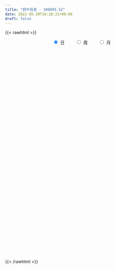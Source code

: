 ```yaml
---
title: "铜牛信息 - 300895.SZ"
date: 2022-05-20T16:28:21+08:00
draft: false
---
```

{{< rawhtml >}}
    <div style="text-align: center">
        <label style="padding: 1rem;"><input style="margin-right: .5rem" type="radio" name="period" value="D" checked onclick="period_change(this)">日</label>
        <label style="padding: 1rem;"><input style="margin-right: .5rem" type="radio" name="period" value="W" onclick="period_change(this)">周</label>
        <label style="padding: 1rem;"><input style="margin-right: .5rem" type="radio" name="period" value="M" onclick="period_change(this)">月</label>
    </div>
    <div id="chart" style="height: 700px;"></div> 
    <script type="text/javascript">
        const D_v = [7435.21,10765.72,8272.75,6580.51,19446.66,18558.42,12142.17,7915.33,6344.13,14986.3,9794.8,19912.82,18034.7,11338.7,12273.46,14743.27,33189.06,19272.54,15410.4,15360.95,15403.52,12080.15,40502.11,55677.16,34846.8,41450.81,30941.26,22626.37,16371.98,44326.08,26546.56,26980.31,24964.58,12824.19,24461.26,17875.96,26645.46,13887.2,8731.88,9738.92,10508.63,37956.43,40518.13,49444.41,29346.05,81351.67,51689.89,34004.06,30515.71,25587.95,23689.98,25676.26,42113.22,23192.12,31611.37,29664.3,15328.48,18860.69,28666.53,49323.98,37133.25,25472.89,19238.34,35126.43,27636.98,27065.39,40110.15,21703.86,17197.24,23282.3,17657.8,23531.8,13077.23,17566.88,15479.6,15884.59,18443.38,71767.13,67538.41,192798.74,169516.26,150428.41,140083.33,109130.42,84535.07,95641.81,55504.61,51277.64,50487.9,112586.1,63807.03,66296.16,53480.14,41454.91,49340.59,46929.54,68108.75,37771.98,42726.55,33697.33,46287.14,44948.55,25510.36,24856.84,29363.23,135675.17,89952.67,93816.32,72913.94,48921.32,43557.59,31858.71,69112.91,78886.27,68609.65,80241.0,56894.31,64386.52,42665.54,46071.85,89181.1,104624.55,71006.73,58093.08,54731.25,51970.26,42994.45,53282.95,94156.67,116211.63,67180.55,57706.73,51283.26,37735.87,35424.32,69427.75,41103.35,85117.04,93964.19,124478.46,68397.42,70254.01,36510.11,39155.57,33784.25,30713.31,28716.99,33085.82,54763.71,84583.51,76939.19,45331.0,23983.08,64318.2,63997.13,41472.57,31400.1,35968.39,29689.39,26252.27,28071.72,39895.19,53130.8,43452.69,47689.43,33383.69,34231.06,19001.98,25885.88,29367.5,60790.12,81863.77,97495.44,66567.15,113441.14,117173.98,106090.79,79437.42,87357.29,61443.78,64055.41,109519.49,108632.61,94785.79,78255.13,53626.15,48745.56,80823.71,77246.12,148466.68,184511.91,136259.13,112570.62,136311.62,89647.89,79928.5,90563.69,68071.21,63073.77,66084.45,43617.71,63556.28,65967.72,56427.35,42678.91,44839.07,38410.34,47523.02,52977.51,39295.39,34542.99,73554.65,47206.9,38081.54,24325.87,20365.24,27632.89,28146.94,28072.44,26173.4,20403.4,37042.36,27493.81,32884.65,19645.57,19975.47,18781.88,25292.81,21879.78,19104.71,26826.59,26747.71,22645.5,30287.69,25721.25,24481.81,23436.17,23357.18,22030.66,51523.53,34729.56,26997.98,39437.04,25426.64,17922.78,17856.2,24118.35,83757.49,63434.7,36202.59]
const D_histogram = [0.0,0.0467209117,0.0309783449,0.0278043118,0.1058800682,0.1817013966,0.1625229308,0.1210730996,0.0850788752,0.1301209589,0.1441889021,0.183438292,0.1740028354,0.1506858515,0.1457123086,0.151526516,0.1870646621,0.1464082579,0.0617066975,0.0641025987,0.0365784853,0.0069768154,0.0995005782,0.2360515702,0.2329575792,0.2676888505,0.2681761083,0.1795545644,0.1222807594,0.1677890512,0.1511448572,0.1522322598,0.0523486005,-0.0265711079,-0.0434809908,-0.0977581436,-0.2981090664,-0.4677912859,-0.5266031335,-0.5384437493,-0.5228248399,-0.3396504677,-0.2013207857,-0.008546777,0.0793541477,0.3194575259,0.3321280597,0.2257157842,0.2009764295,0.0859535009,0.0376008653,0.0105105438,0.0632372097,0.0316190802,-0.0168177862,-0.2787117169,-0.3881689993,-0.3756758207,-0.2023058113,-0.0184151773,0.1203520434,0.170319408,0.1616211791,0.2374936621,0.269957336,0.201420339,0.180563675,0.071573065,-0.0398827854,-0.1699245588,-0.1965594798,-0.2854484246,-0.3672033804,-0.2996035459,-0.2637817746,-0.2746815677,-0.3577022802,0.0227617384,0.7566955393,1.4862692652,2.2314658161,2.429848214,1.9881245481,1.5173692065,1.1153689483,0.5726924163,0.1374640725,-0.2525881128,-0.4714101397,-0.4523002912,-0.6107766776,-0.8906444735,-1.0052587855,-1.1822181777,-1.201212015,-1.165964034,-1.3690482227,-1.4224830943,-1.5094563195,-1.419912637,-1.1694970284,-1.0086775048,-0.8820667446,-0.7279172737,-0.5584615352,-0.1438771285,0.0864082912,0.3414340088,0.4025373477,0.3724348331,0.2361176478,0.1617267148,0.2337038368,0.3382326112,0.4154321776,0.4960356085,0.4662029101,0.3178745162,0.2733577741,0.2732825855,0.3425632349,0.493021861,0.5213388879,0.4972306834,0.3950833208,0.3218670978,0.2386182126,0.0533456785,0.0747316496,0.2039340992,0.2154247337,0.2267091951,0.1499641421,0.0600157971,0.002108229,0.0458097308,0.0244435403,0.0629140756,0.1820395698,0.0629842953,-0.0952377583,-0.3805401978,-0.5120525741,-0.5186894984,-0.5597604099,-0.536660279,-0.4573723557,-0.3612972117,-0.1880755047,0.0248482676,0.0261617217,-0.0867794309,-0.1311977137,-0.0011280024,0.0974744109,0.0490709282,-0.0303352033,-0.0132605423,-0.0705955421,-0.0782287895,-0.0924220932,-0.0095786957,0.0908356952,0.0946840611,-0.0421829083,-0.1795663313,-0.3485910982,-0.4007958284,-0.4137822914,-0.4714012457,-0.2752932437,-0.1346616584,0.1377172104,0.2336586358,0.3781000993,0.5387632304,0.5633738108,0.5684200183,0.2858658033,0.1218364088,0.1393344566,0.3325550276,0.4527204777,0.5255088701,0.4748822591,0.3440058563,0.1931578493,0.0972480877,-0.0608914314,0.0873506268,0.5894115245,0.7246197013,0.7149642745,0.4187438781,0.2631706808,0.1650174097,0.1254920303,-0.0088794757,-0.0692755075,-0.3192974319,-0.5371309091,-0.6098267819,-0.6240048815,-0.651670186,-0.6899588732,-0.8640671196,-1.0209487494,-0.9701345483,-0.8674508056,-0.7682090031,-0.654792582,-0.4022895852,-0.2740406536,-0.264231728,-0.2551803528,-0.2043770178,-0.2668097187,-0.2687003068,-0.2319327414,-0.2712511682,-0.250918479,-0.3928027162,-0.4780567872,-0.6262802119,-0.6382099687,-0.6889924822,-0.6450228995,-0.5520720086,-0.407784226,-0.2730535705,-0.1647934825,-0.1805324705,-0.2223391888,-0.4054216499,-0.5382579823,-0.4903736787,-0.4786666752,-0.349396941,-0.1977318929,0.0204588466,0.1807936757,0.322213701,0.4078925405,0.4857597972,0.5229093514,0.5358658177,0.5821739338,0.7266802106,0.8207572445,0.820902493]
const D_fast = [0.0,0.0584011396,0.0504031591,0.0541802038,0.1587259773,0.2799726548,0.3014249218,0.2902433654,0.2755188598,0.3530911833,0.403206352,0.4883153149,0.5223805671,0.5367350461,0.5681895803,0.6118854168,0.6941897283,0.6901353886,0.6208605027,0.6392820535,0.6209025614,0.5930450954,0.7104440027,0.9060078873,0.9611532911,1.062806775,1.1303380599,1.086605157,1.0599015419,1.1473570965,1.1684991168,1.2076445844,1.1208480751,1.0352855898,1.0075054593,0.9287887705,0.6539105811,0.3672805401,0.1768179092,0.0303663561,-0.0847209446,0.0135408107,0.1015402964,0.2921776108,0.3999170724,0.7198848321,0.8155873808,0.7656040513,0.791108804,0.6975742507,0.6586218314,0.6341591458,0.7026951142,0.6789817547,0.6263404417,0.2947685818,0.0882690495,0.006843273,0.1296368296,0.3089236693,0.4777789008,0.5703261175,0.6020331833,0.7372790818,0.8372320897,0.8190501775,0.8433344322,0.7522370885,0.6308105418,0.4582876286,0.3825128377,0.2222617868,0.0487059858,0.0414049339,0.0112812615,-0.0682889235,-0.2407352061,0.1454192472,1.0685269329,2.1696679751,3.47273098,4.2785754313,4.3338829026,4.2424698626,4.1193118414,3.7198084135,3.3189460878,2.8657468743,2.5290723125,2.4351070881,2.1239365324,1.6214076181,1.2554786097,0.7829646732,0.463667832,0.2074248045,-0.3379214399,-0.746977085,-1.21131439,-1.4767488668,-1.5187075153,-1.6100573679,-1.7039632939,-1.7317931414,-1.7019527866,-1.3233376621,-1.0714501696,-0.7310659498,-0.569328274,-0.5063220804,-0.5836098537,-0.6175691079,-0.4871660267,-0.2980790995,-0.1170214888,0.0875908443,0.1743088734,0.1054491085,0.12927181,0.1975172677,0.3524387258,0.6261528172,0.7848045661,0.8850040325,0.8816275,0.8888780516,0.8652837195,0.693347605,0.7334164885,0.9136024629,0.9789492808,1.0469110409,1.0076570235,0.9327126278,0.8753321169,0.9304860514,0.915230746,0.9694298002,1.1340651868,1.0307559862,0.848724493,0.4682870041,0.2087614842,0.0724521854,-0.1085588287,-0.2196237675,-0.2546789331,-0.2489280921,-0.1227252612,0.096410578,0.1042644625,-0.0303715478,-0.1075892591,0.0221984516,0.1451694677,0.1090337171,0.0220437846,0.0358033101,-0.0391805752,-0.06637102,-0.103669847,-0.0232211234,0.0999021913,0.1274215725,-0.019991124,-0.2022661298,-0.4584386713,-0.6108423586,-0.7272743944,-0.9027436601,-0.7754589691,-0.6684927984,-0.361684627,-0.2073285426,0.0316379457,0.3269918844,0.4924459175,0.6395971295,0.4285093654,0.2949390731,0.347270735,0.6236300629,0.8569756324,1.0611412424,1.1292351961,1.0843602574,0.9818017127,0.910203973,0.736841596,0.906921311,1.5563350898,1.8726981919,2.0417838338,1.8502494069,1.7604688798,1.7035699611,1.6954175893,1.5588262144,1.4811113057,1.1512650233,0.7991488189,0.5739962506,0.4038169306,0.2132340796,0.0024556741,-0.3876693522,-0.7997881694,-0.9915076054,-1.105686564,-1.1984970123,-1.2487787367,-1.0968481362,-1.037109368,-1.0933583744,-1.1481020874,-1.1483930068,-1.2775281374,-1.3465938022,-1.3678094222,-1.474940641,-1.5173375715,-1.7574224878,-1.9621907557,-2.2669842333,-2.4384664823,-2.6614971164,-2.7787832585,-2.8238503698,-2.7815086437,-2.7150413808,-2.6479796634,-2.708851769,-2.8062432845,-3.0906811582,-3.3580819861,-3.4327911022,-3.5407507675,-3.4988302686,-3.3965981937,-3.1732927425,-2.9677594945,-2.7457860439,-2.5581340693,-2.3588268633,-2.1909499712,-2.0440270505,-1.852175451,-1.5259991215,-1.2267327764,-1.0213619047]
const D_slow = [0.0,0.0116802279,0.0194248141,0.0263758921,0.0528459091,0.0982712583,0.138901991,0.1691702659,0.1904399847,0.2229702244,0.2590174499,0.3048770229,0.3483777317,0.3860491946,0.4224772717,0.4603589007,0.5071250663,0.5437271307,0.5591538051,0.5751794548,0.5843240761,0.58606828,0.6109434245,0.6699563171,0.7281957119,0.7951179245,0.8621619516,0.9070505927,0.9376207825,0.9795680453,1.0173542596,1.0554123246,1.0684994747,1.0618566977,1.05098645,1.0265469141,0.9520196475,0.835071826,0.7034210427,0.5688101054,0.4381038954,0.3531912784,0.302861082,0.3007243878,0.3205629247,0.4004273062,0.4834593211,0.5398882671,0.5901323745,0.6116207497,0.6210209661,0.623648602,0.6394579044,0.6473626745,0.6431582279,0.5734802987,0.4764380489,0.3825190937,0.3319426409,0.3273388466,0.3574268574,0.4000067094,0.4404120042,0.4997854197,0.5672747537,0.6176298385,0.6627707572,0.6806640235,0.6706933271,0.6282121874,0.5790723175,0.5077102113,0.4159093662,0.3410084798,0.2750630361,0.2063926442,0.1169670741,0.1226575087,0.3118313936,0.6833987099,1.2412651639,1.8487272174,2.3457583544,2.7251006561,3.0039428931,3.1471159972,3.1814820153,3.1183349871,3.0004824522,2.8874073794,2.73471321,2.5120520916,2.2607373952,1.9651828508,1.6648798471,1.3733888385,1.0311267829,0.6755060093,0.2981419294,-0.0568362298,-0.3492104869,-0.6013798631,-0.8218965493,-1.0038758677,-1.1434912515,-1.1794605336,-1.1578584608,-1.0724999586,-0.9718656217,-0.8787569134,-0.8197275015,-0.7792958228,-0.7208698636,-0.6363117108,-0.5324536664,-0.4084447642,-0.2918940367,-0.2124254077,-0.1440859641,-0.0757653178,0.009875491,0.1331309562,0.2634656782,0.3877733491,0.4865441793,0.5670109537,0.6266655069,0.6400019265,0.6586848389,0.7096683637,0.7635245471,0.8202018459,0.8576928814,0.8726968307,0.8732238879,0.8846763206,0.8907872057,0.9065157246,0.952025617,0.9677716909,0.9439622513,0.8488272019,0.7208140583,0.5911416837,0.4512015813,0.3170365115,0.2026934226,0.1123691196,0.0653502435,0.0715623104,0.0781027408,0.0564078831,0.0236084546,0.023326454,0.0476950568,0.0599627888,0.052378988,0.0490638524,0.0314149669,0.0118577695,-0.0112477538,-0.0136424277,0.0090664961,0.0327375114,0.0221917843,-0.0226997985,-0.1098475731,-0.2100465302,-0.313492103,-0.4313424145,-0.5001657254,-0.53383114,-0.4994018374,-0.4409871784,-0.3464621536,-0.211771346,-0.0709278933,0.0711771112,0.1426435621,0.1731026643,0.2079362784,0.2910750353,0.4042551547,0.5356323723,0.654352937,0.7403544011,0.7886438634,0.8129558853,0.7977330275,0.8195706842,0.9669235653,1.1480784906,1.3268195593,1.4315055288,1.497298199,1.5385525514,1.569925559,1.5677056901,1.5503868132,1.4705624552,1.336279728,1.1838230325,1.0278218121,0.8649042656,0.6924145473,0.4763977674,0.22116058,-0.021373057,-0.2382357584,-0.4302880092,-0.5939861547,-0.694558551,-0.7630687144,-0.8291266464,-0.8929217346,-0.944015989,-1.0107184187,-1.0778934954,-1.1358766808,-1.2036894728,-1.2664190926,-1.3646197716,-1.4841339684,-1.6407040214,-1.8002565136,-1.9725046341,-2.133760359,-2.2717783612,-2.3737244177,-2.4419878103,-2.4831861809,-2.5283192985,-2.5839040957,-2.6852595082,-2.8198240038,-2.9424174235,-3.0620840923,-3.1494333275,-3.1988663008,-3.1937515891,-3.1485531702,-3.0679997449,-2.9660266098,-2.8445866605,-2.7138593226,-2.5798928682,-2.4343493848,-2.2526793321,-2.047490021,-1.8422643977]
const D_data = [['2021-05-11', 28.2862, 29.0599, 27.8702, 29.1681],['2021-05-12', 29.0349, 29.792, 28.7937, 29.9085],['2021-05-13', 29.584, 29.1265, 29.1181, 30.0],['2021-05-14', 29.1098, 29.2596, 28.9601, 29.5258],['2021-05-17', 29.2512, 30.5408, 28.4859, 32.2296],['2021-05-18', 29.9418, 31.0566, 29.8669, 31.7388],['2021-05-19', 30.7987, 30.1747, 30.1747, 31.1481],['2021-05-20', 30.1913, 29.8669, 29.792, 30.5824],['2021-05-21', 30.3661, 29.8336, 29.7837, 30.3661],['2021-05-24', 29.8669, 30.99, 29.5341, 31.3894],['2021-05-25', 30.6156, 30.9068, 30.5324, 31.015],['2021-05-26', 31.0316, 31.5391, 30.8985, 32.9451],['2021-05-27', 31.01, 31.2, 31.0, 31.98],['2021-05-28', 31.25, 31.12, 30.78, 31.36],['2021-05-31', 31.0, 31.45, 30.85, 31.62],['2021-06-01', 31.45, 31.77, 31.23, 31.98],['2021-06-02', 32.0, 32.46, 32.0, 33.79],['2021-06-03', 31.83, 31.7, 31.51, 32.86],['2021-06-04', 31.7, 30.97, 30.77, 31.86],['2021-06-07', 31.0, 31.97, 31.0, 31.97],['2021-06-08', 31.8, 31.65, 31.4, 32.48],['2021-06-09', 31.72, 31.57, 31.13, 32.15],['2021-06-10', 31.3, 33.4, 31.3, 33.6],['2021-06-11', 33.36, 34.8, 32.52, 35.38],['2021-06-15', 33.88, 33.7, 33.51, 34.87],['2021-06-16', 33.42, 34.57, 33.01, 35.5],['2021-06-17', 33.9, 34.57, 33.51, 35.19],['2021-06-18', 34.11, 33.52, 33.38, 34.56],['2021-06-21', 33.49, 33.77, 33.49, 34.43],['2021-06-22', 33.8, 35.28, 32.7, 35.9],['2021-06-23', 35.28, 34.85, 34.5, 35.4],['2021-06-24', 34.59, 35.3, 34.16, 35.4],['2021-06-25', 34.95, 34.0, 34.0, 36.0],['2021-06-28', 33.62, 33.94, 33.25, 34.28],['2021-06-29', 33.94, 34.58, 33.54, 35.9],['2021-06-30', 34.59, 34.01, 33.79, 34.8],['2021-07-01', 33.85, 31.47, 31.45, 34.15],['2021-07-02', 31.48, 30.67, 30.64, 31.77],['2021-07-05', 30.67, 31.15, 30.67, 31.27],['2021-07-06', 31.0, 31.21, 30.71, 31.43],['2021-07-07', 30.88, 31.21, 30.7, 31.45],['2021-07-08', 31.22, 33.56, 30.79, 33.95],['2021-07-09', 32.86, 33.7, 32.8, 35.3],['2021-07-12', 34.5, 35.24, 33.88, 35.91],['2021-07-13', 34.88, 34.76, 34.28, 35.59],['2021-07-14', 34.79, 37.77, 34.53, 41.5],['2021-07-15', 36.6, 35.93, 35.61, 37.4],['2021-07-16', 36.31, 34.48, 34.45, 36.31],['2021-07-19', 34.84, 35.4, 34.17, 35.48],['2021-07-20', 34.71, 34.09, 33.7, 34.98],['2021-07-21', 34.5, 34.62, 34.11, 35.4],['2021-07-22', 34.65, 34.79, 33.8, 35.13],['2021-07-23', 34.74, 35.98, 34.24, 36.78],['2021-07-26', 35.2, 35.11, 34.28, 35.41],['2021-07-27', 34.78, 34.78, 34.7, 36.36],['2021-07-28', 34.3, 31.23, 31.18, 34.68],['2021-07-29', 31.7, 31.94, 31.59, 32.28],['2021-07-30', 31.94, 32.96, 31.7, 33.7],['2021-08-02', 32.7, 35.3, 32.51, 35.39],['2021-08-03', 34.92, 36.36, 34.77, 37.9],['2021-08-04', 36.59, 36.76, 36.0, 37.6],['2021-08-05', 36.7, 36.33, 35.89, 37.2],['2021-08-06', 36.93, 35.9, 35.54, 36.93],['2021-08-09', 36.55, 37.37, 35.7, 37.9],['2021-08-10', 37.0, 37.4, 36.71, 37.93],['2021-08-11', 36.91, 36.31, 36.16, 37.49],['2021-08-12', 37.18, 36.91, 36.36, 38.45],['2021-08-13', 36.16, 35.65, 35.41, 36.61],['2021-08-16', 36.47, 35.13, 34.83, 36.47],['2021-08-17', 35.36, 34.25, 34.1, 36.01],['2021-08-18', 33.98, 35.06, 33.7, 35.13],['2021-08-19', 34.7, 33.85, 33.78, 35.85],['2021-08-20', 33.85, 33.28, 32.7, 33.9],['2021-08-23', 33.93, 34.9, 33.63, 34.94],['2021-08-24', 34.6, 34.6, 34.5, 35.44],['2021-08-25', 34.5, 33.9, 33.72, 35.12],['2021-08-26', 34.3, 32.51, 32.36, 34.3],['2021-08-27', 32.17, 39.01, 32.1, 39.01],['2021-08-30', 46.81, 46.81, 46.3, 46.81],['2021-08-31', 50.37, 51.7, 50.11, 55.5],['2021-09-01', 53.08, 57.53, 50.92, 59.98],['2021-09-02', 53.52, 55.33, 50.77, 58.5],['2021-09-03', 56.4, 48.72, 48.61, 57.49],['2021-09-06', 47.97, 47.65, 45.0, 49.55],['2021-09-07', 46.77, 47.61, 46.33, 48.37],['2021-09-08', 47.0, 44.4, 43.67, 47.3],['2021-09-09', 44.24, 43.83, 43.22, 44.93],['2021-09-10', 43.83, 42.56, 42.27, 43.88],['2021-09-13', 42.57, 43.2, 42.17, 43.49],['2021-09-14', 43.28, 45.69, 42.13, 47.05],['2021-09-15', 44.39, 43.06, 42.5, 44.39],['2021-09-16', 42.95, 40.12, 39.96, 43.18],['2021-09-17', 40.0, 40.7, 38.6, 41.17],['2021-09-22', 39.6, 38.55, 38.36, 39.6],['2021-09-23', 39.0, 39.3, 38.68, 40.87],['2021-09-24', 39.0, 39.29, 38.14, 40.2],['2021-09-27', 35.36, 35.0, 34.43, 38.45],['2021-09-28', 35.45, 35.18, 34.55, 36.26],['2021-09-29', 34.73, 33.27, 33.01, 35.18],['2021-09-30', 33.79, 34.33, 33.73, 34.8],['2021-10-08', 35.36, 36.2, 34.72, 36.28],['2021-10-11', 36.7, 35.25, 34.85, 36.77],['2021-10-12', 35.25, 34.74, 34.3, 35.56],['2021-10-13', 35.0, 35.07, 34.41, 35.7],['2021-10-14', 34.87, 35.47, 34.42, 35.51],['2021-10-15', 35.52, 39.68, 35.1, 42.56],['2021-10-18', 37.6, 38.93, 36.82, 39.42],['2021-10-19', 39.03, 40.57, 38.16, 40.57],['2021-10-20', 40.23, 39.15, 39.0, 40.23],['2021-10-21', 38.04, 38.27, 37.68, 38.87],['2021-10-22', 38.3, 36.61, 36.5, 38.58],['2021-10-25', 36.76, 36.86, 35.92, 37.3],['2021-10-26', 37.3, 38.74, 37.02, 39.86],['2021-10-27', 38.0, 39.76, 37.55, 40.74],['2021-10-28', 39.35, 40.13, 37.61, 40.95],['2021-10-29', 39.7, 40.9, 39.04, 41.5],['2021-11-01', 40.97, 39.99, 39.13, 40.97],['2021-11-02', 39.79, 38.3, 38.0, 40.96],['2021-11-03', 38.11, 39.29, 38.07, 39.85],['2021-11-04', 39.15, 39.93, 38.7, 40.12],['2021-11-05', 40.03, 41.23, 39.12, 42.1],['2021-11-08', 40.66, 43.19, 40.2, 43.5],['2021-11-09', 42.91, 42.58, 41.6, 42.97],['2021-11-10', 42.13, 42.39, 41.9, 43.61],['2021-11-11', 42.18, 41.49, 41.1, 42.18],['2021-11-12', 41.17, 41.74, 40.57, 41.95],['2021-11-15', 42.3, 41.5, 41.2, 42.75],['2021-11-16', 41.09, 39.7, 39.69, 42.0],['2021-11-17', 39.32, 41.99, 39.32, 43.55],['2021-11-18', 42.0, 43.96, 40.77, 45.16],['2021-11-19', 43.0, 43.14, 42.57, 43.78],['2021-11-22', 43.12, 43.49, 42.34, 43.87],['2021-11-23', 43.31, 42.48, 42.4, 43.35],['2021-11-24', 42.43, 42.07, 42.0, 43.28],['2021-11-25', 42.09, 42.22, 42.05, 42.98],['2021-11-26', 41.83, 43.6, 41.65, 43.79],['2021-11-29', 42.55, 43.0, 42.17, 43.47],['2021-11-30', 43.3, 43.96, 42.96, 45.68],['2021-12-01', 43.68, 45.63, 43.2, 45.66],['2021-12-02', 45.86, 42.88, 42.68, 49.2],['2021-12-03', 43.18, 41.76, 41.52, 43.55],['2021-12-06', 41.14, 38.9, 38.5, 41.44],['2021-12-07', 39.1, 39.45, 38.5, 39.77],['2021-12-08', 39.38, 40.32, 38.7, 40.95],['2021-12-09', 39.81, 39.4, 39.4, 40.5],['2021-12-10', 39.4, 39.77, 39.1, 40.39],['2021-12-13', 40.0, 40.39, 39.49, 40.53],['2021-12-14', 40.3, 40.77, 40.0, 40.8],['2021-12-15', 40.99, 42.26, 40.62, 42.5],['2021-12-16', 42.62, 43.75, 41.6, 44.2],['2021-12-17', 42.98, 41.71, 41.71, 44.93],['2021-12-20', 40.89, 39.96, 39.71, 41.53],['2021-12-21', 39.95, 40.31, 39.85, 40.48],['2021-12-22', 40.6, 42.68, 40.1, 45.0],['2021-12-23', 42.01, 42.95, 42.01, 44.28],['2021-12-24', 43.19, 41.31, 41.31, 43.5],['2021-12-27', 42.0, 40.59, 40.2, 42.2],['2021-12-28', 40.63, 41.62, 40.63, 42.3],['2021-12-29', 41.01, 40.55, 40.22, 41.2],['2021-12-30', 40.38, 40.94, 40.25, 41.48],['2021-12-31', 41.19, 40.73, 40.5, 41.79],['2022-01-04', 40.7, 42.09, 40.5, 42.49],['2022-01-05', 42.19, 42.84, 41.66, 42.95],['2022-01-06', 42.36, 41.99, 41.9, 43.35],['2022-01-07', 42.1, 39.89, 39.73, 42.98],['2022-01-10', 38.71, 39.05, 37.5, 39.24],['2022-01-11', 38.89, 37.6, 37.25, 39.47],['2022-01-12', 37.79, 38.14, 37.61, 38.2],['2022-01-13', 38.91, 38.09, 38.09, 39.46],['2022-01-14', 37.6, 36.93, 36.88, 38.36],['2022-01-17', 37.49, 40.12, 37.49, 40.68],['2022-01-18', 40.34, 40.1, 39.6, 42.3],['2022-01-19', 39.0, 42.8, 39.0, 44.53],['2022-01-20', 42.93, 41.67, 40.8, 42.93],['2022-01-21', 41.48, 43.12, 41.44, 44.92],['2022-01-24', 42.93, 44.48, 42.41, 47.1],['2022-01-25', 43.63, 43.7, 42.01, 46.74],['2022-01-26', 44.41, 43.99, 41.61, 44.65],['2022-01-27', 44.66, 39.99, 39.06, 44.88],['2022-01-28', 39.99, 40.45, 39.53, 42.5],['2022-02-07', 41.31, 42.46, 40.68, 43.5],['2022-02-08', 42.1, 45.46, 41.19, 46.29],['2022-02-09', 45.38, 45.76, 44.44, 46.48],['2022-02-10', 45.57, 46.15, 44.8, 47.38],['2022-02-11', 45.39, 45.15, 44.02, 46.66],['2022-02-14', 44.31, 44.08, 43.01, 45.2],['2022-02-15', 44.29, 43.39, 42.6, 44.37],['2022-02-16', 45.99, 43.64, 43.56, 46.99],['2022-02-17', 43.29, 42.3, 42.2, 45.2],['2022-02-18', 44.68, 46.24, 44.11, 46.53],['2022-02-21', 50.0, 52.84, 48.8, 54.9],['2022-02-22', 50.68, 50.65, 49.66, 52.0],['2022-02-23', 50.3, 49.93, 48.51, 51.9],['2022-02-24', 49.02, 46.16, 44.14, 51.54],['2022-02-25', 47.0, 47.18, 46.01, 48.24],['2022-02-28', 46.33, 47.6, 44.68, 49.0],['2022-03-01', 46.94, 48.3, 46.56, 49.29],['2022-03-02', 47.0, 46.91, 46.1, 48.17],['2022-03-03', 47.0, 47.5, 46.29, 47.85],['2022-03-04', 46.6, 44.34, 44.29, 47.28],['2022-03-07', 43.55, 43.33, 43.01, 44.21],['2022-03-08', 43.76, 44.08, 43.12, 44.88],['2022-03-09', 43.0, 44.24, 40.47, 44.79],['2022-03-10', 45.58, 43.58, 43.53, 45.69],['2022-03-11', 42.1, 42.84, 41.69, 43.6],['2022-03-14', 42.15, 40.02, 40.0, 42.85],['2022-03-15', 39.25, 38.63, 38.6, 40.9],['2022-03-16', 39.72, 40.16, 38.8, 40.66],['2022-03-17', 40.88, 40.47, 39.88, 41.85],['2022-03-18', 40.2, 40.27, 39.89, 41.48],['2022-03-21', 39.8, 40.38, 39.52, 40.82],['2022-03-22', 40.37, 42.6, 39.73, 42.93],['2022-03-23', 42.0, 41.7, 41.3, 42.47],['2022-03-24', 41.28, 40.26, 39.95, 41.45],['2022-03-25', 40.34, 39.97, 39.97, 40.91],['2022-03-28', 39.39, 40.34, 39.05, 40.64],['2022-03-29', 40.11, 38.56, 38.5, 40.59],['2022-03-30', 38.84, 38.78, 37.6, 39.26],['2022-03-31', 38.43, 39.0, 38.0, 39.24],['2022-04-01', 39.3, 37.67, 37.67, 39.3],['2022-04-06', 37.49, 37.98, 37.21, 38.86],['2022-04-07', 37.7, 35.17, 35.15, 37.88],['2022-04-08', 35.2, 34.71, 34.18, 35.5],['2022-04-11', 34.19, 32.62, 32.23, 34.33],['2022-04-12', 32.9, 33.14, 32.31, 33.19],['2022-04-13', 33.01, 31.68, 31.6, 33.01],['2022-04-14', 32.19, 32.02, 31.96, 32.89],['2022-04-15', 31.8, 32.21, 31.15, 32.64],['2022-04-18', 31.74, 32.78, 31.15, 32.9],['2022-04-19', 33.0, 32.8, 32.5, 33.31],['2022-04-20', 33.99, 32.6, 32.35, 34.15],['2022-04-21', 32.28, 30.8, 30.7, 32.6],['2022-04-22', 30.4, 29.79, 29.6, 31.41],['2022-04-25', 28.68, 26.78, 26.68, 29.4],['2022-04-26', 27.03, 25.78, 25.53, 27.49],['2022-04-27', 25.77, 26.99, 25.37, 26.99],['2022-04-28', 26.88, 25.88, 25.5, 26.88],['2022-04-29', 26.31, 26.96, 26.11, 27.27],['2022-05-05', 26.92, 27.33, 26.38, 27.7],['2022-05-06', 26.68, 28.64, 26.28, 29.59],['2022-05-09', 28.61, 28.57, 28.11, 29.4],['2022-05-10', 27.9, 28.91, 27.7, 29.12],['2022-05-11', 28.68, 28.69, 28.51, 29.75],['2022-05-12', 28.57, 28.98, 28.26, 29.25],['2022-05-13', 29.0, 28.79, 28.42, 29.17],['2022-05-16', 28.95, 28.67, 28.37, 29.14],['2022-05-17', 28.99, 29.34, 28.16, 29.35],['2022-05-18', 30.91, 31.28, 30.91, 33.99],['2022-05-19', 30.49, 31.61, 29.87, 32.28],['2022-05-20', 31.28, 31.07, 30.69, 31.71]]
const W_v = [302930.0,239141.82,71281.73,403018.46,589586.36,435144.63,297411.55,196243.02,162326.18,157659.13,175385.82,157023.63,107105.96,116110.3,84904.1,110141.6,132184.99,122181.78,105098.72,112246.19,64180.12,54074.41,163139.94,119997.08,82568.55,63843.65,131149.82,72441.35,64245.23,77242.33,66555.64,52154.73,12757.25,40662.35,64406.71,74067.32,94888.73,139023.89,129865.24,139189.51,95694.07,107453.99,245836.08,147583.12,118656.96,159834.99,151642.81,94746.37,139141.58,720365.15,396089.55,346657.33,137725.04,182304.61,46287.14,260354.15,349161.84,328708.54,299199.32,340425.87,373826.25,251577.93,413060.46,210417.25,278089.22,239101.98,151381.87,184168.11,141870.11,420157.62,451503.26,455248.43,408908.22,659301.17,367721.6200000001,272247.97,223045.33,217711.95,130390.91,84939.57,116580.38,117204.29,127284.1,73554.19,144514.0,225369.33]
const W_histogram = [0.0,-0.3769581766,-0.4784576691,-0.2713502462,0.924371151,0.8814675447,0.787707276,0.4883903048,0.2282551156,-0.0488969528,0.057008649,-0.2249156711,-0.6215541872,-0.9951384897,-1.2007586073,-1.4718151416,-1.5836823862,-1.575143742,-1.5416269228,-1.519894176,-1.3848280478,-1.0339875903,-0.6096004716,-0.4376504387,-0.525381315,-0.4239189345,-0.2151188222,-0.1724949094,-0.0564130136,-0.1019924859,-0.1698291796,-0.3830558738,-0.4385703864,-0.3918475107,-0.2714578472,-0.0651238822,0.0927426766,0.465738101,0.6268493207,0.7576002814,0.617595815,0.7196990739,0.8229682597,0.9656276913,0.8348410215,0.9179701909,0.9251493084,0.7469460139,0.977110962,1.7029348547,1.6847116257,1.4716655231,1.1730401717,0.6072035371,0.3380368424,0.3709032661,0.1725042231,0.3088577053,0.3944578123,0.4543475183,0.5507450966,0.6037279181,0.4785651193,0.2376419414,0.1870537764,0.1086561585,0.0052030181,-0.1251357051,-0.4005014572,-0.1674877659,-0.1930894141,0.091332206,0.3245706223,0.5031892431,0.3958321118,0.1994722455,-0.1111188399,-0.3319067834,-0.6117126335,-0.9545673202,-1.2874350097,-1.5885538307,-1.8765325363,-1.8490842916,-1.7187980162,-1.3910355648]
const W_fast = [0.0,-0.4711977208,-0.6923116306,-0.5530417692,0.8737724158,1.0512356956,1.154402246,0.977182851,0.7741114406,0.4847351341,0.6048928981,0.2667396602,-0.2852874026,-0.9076563276,-1.413466097,-2.0524764167,-2.5602642578,-2.9455115492,-3.2974014607,-3.6556422579,-3.8667831417,-3.7744395818,-3.5024525809,-3.4399151577,-3.6589913627,-3.6635087158,-3.5084883091,-3.5089881237,-3.4070094812,-3.478087075,-3.5883810636,-3.8973717262,-4.0625288355,-4.1137678374,-4.0612426357,-3.8711896413,-3.6901374134,-3.2007074637,-2.8828839138,-2.5627328828,-2.5483383954,-2.2663103681,-1.9572991174,-1.5732327629,-1.4953091774,-1.1826874602,-0.9442210156,-0.9356878066,-0.4612451181,0.6903124883,1.0932671658,1.2481374439,1.2427721354,0.8287363851,0.6440789011,0.7696711412,0.614398154,0.8279660625,1.0121806226,1.1856572082,1.4197410606,1.6236558617,1.6181343427,1.4366216502,1.4327969292,1.3815633509,1.2794109651,1.1177883156,0.7422971992,0.933438949,0.8595649473,1.1668196189,1.4812006908,1.7856166224,1.777217519,1.6307257141,1.2923549187,0.9885902793,0.5558562709,-0.0256402459,-0.6803666878,-1.3786239664,-2.1357358062,-2.5705586344,-2.869971863,-2.8899683028]
const W_slow = [0.0,-0.0942395442,-0.2138539614,-0.281691523,-0.0505987352,0.1697681509,0.3666949699,0.4887925461,0.545856325,0.5336320868,0.5478842491,0.4916553313,0.3362667845,0.0874821621,-0.2127074897,-0.5806612751,-0.9765818717,-1.3703678072,-1.7557745379,-2.1357480819,-2.4819550939,-2.7404519914,-2.8928521093,-3.002264719,-3.1336100477,-3.2395897814,-3.2933694869,-3.3364932143,-3.3505964677,-3.3760945891,-3.418551884,-3.5143158525,-3.6239584491,-3.7219203267,-3.7897847885,-3.8060657591,-3.7828800899,-3.6664455647,-3.5097332345,-3.3203331642,-3.1659342104,-2.9860094419,-2.780267377,-2.5388604542,-2.3301501988,-2.1006576511,-1.869370324,-1.6826338205,-1.43835608,-1.0126223664,-0.5914444599,-0.2235280792,0.0697319638,0.221532848,0.3060420586,0.3987678752,0.4418939309,0.5191083572,0.6177228103,0.7313096899,0.868995964,1.0199279436,1.1395692234,1.1989797087,1.2457431528,1.2729071925,1.274207947,1.2429240207,1.1427986564,1.1009267149,1.0526543614,1.0754874129,1.1566300685,1.2824273793,1.3813854072,1.4312534686,1.4034737586,1.3204970627,1.1675689044,0.9289270743,0.6070683219,0.2099298642,-0.2592032699,-0.7214743428,-1.1511738468,-1.498932738]
const W_data = [['2020-09-25', 59.0682, 49.5008, 49.5008, 63.228],['2020-09-30', 48.2446, 43.594, 43.5275, 52.1631],['2020-10-09', 44.5923, 45.3827, 44.0017, 46.3561],['2020-10-16', 45.0749, 49.2013, 44.9251, 53.619],['2020-10-23', 51.9135, 65.6406, 49.2346, 65.6406],['2020-10-30', 66.5391, 53.9767, 53.9767, 66.5391],['2020-11-06', 54.0765, 53.6772, 53.2446, 58.4859],['2020-11-13', 53.8353, 50.6073, 49.8253, 55.7404],['2020-11-20', 50.4992, 49.9418, 49.426, 53.0782],['2020-11-27', 49.4842, 48.4193, 48.1697, 52.1464],['2020-12-04', 48.3028, 52.8369, 47.421, 54.4925],['2020-12-11', 52.005, 47.5042, 46.589, 53.4942],['2020-12-18', 47.2379, 43.9434, 43.7022, 49.1597],['2020-12-25', 43.6606, 41.5225, 39.8419, 44.4925],['2020-12-31', 41.1814, 41.1647, 38.4359, 41.8719],['2021-01-08', 41.5058, 37.9201, 37.03, 42.7621],['2021-01-15', 37.4875, 37.5374, 33.228, 38.985],['2021-01-22', 37.1048, 37.3295, 36.6556, 41.1814],['2021-01-29', 37.0466, 36.2812, 35.1997, 39.7255],['2021-02-05', 36.2812, 34.7754, 34.193, 39.5341],['2021-02-10', 34.1098, 35.1248, 32.6206, 36.9052],['2021-02-19', 36.1564, 37.8037, 35.8569, 38.2779],['2021-02-26', 38.1697, 39.7671, 36.1897, 41.3145],['2021-03-05', 40.7321, 37.3794, 36.9384, 40.7571],['2021-03-12', 37.4459, 33.5275, 33.2945, 38.4859],['2021-03-19', 33.2862, 35.0998, 32.9368, 35.4077],['2021-03-26', 35.2662, 36.5641, 33.777, 37.2546],['2021-04-02', 36.6057, 34.5341, 33.6106, 37.0383],['2021-04-09', 34.5424, 35.3161, 34.3012, 36.1897],['2021-04-16', 35.1165, 32.9368, 32.03, 35.599],['2021-04-23', 32.7953, 31.7554, 31.4892, 33.6606],['2021-04-30', 31.6223, 28.4526, 28.3943, 31.7804],['2021-05-07', 28.7354, 28.8602, 28.5108, 29.1597],['2021-05-14', 28.9434, 29.2596, 27.8702, 30.0],['2021-05-21', 29.2512, 29.8336, 28.4859, 32.2296],['2021-05-28', 29.8669, 31.12, 29.5341, 32.9451],['2021-06-04', 31.0, 30.97, 30.77, 33.79],['2021-06-11', 31.0, 34.8, 31.0, 35.38],['2021-06-18', 33.88, 33.52, 33.01, 35.5],['2021-06-25', 33.49, 34.0, 32.7, 36.0],['2021-07-02', 33.62, 30.67, 30.64, 35.9],['2021-07-09', 30.67, 33.7, 30.67, 35.3],['2021-07-16', 34.5, 34.48, 33.88, 41.5],['2021-07-23', 34.84, 35.98, 33.7, 36.78],['2021-07-30', 35.2, 32.96, 31.18, 36.36],['2021-08-06', 32.7, 35.9, 32.51, 37.9],['2021-08-13', 36.55, 35.65, 35.41, 38.45],['2021-08-20', 36.47, 33.28, 32.7, 36.47],['2021-08-27', 33.93, 39.01, 32.1, 39.01],['2021-09-03', 46.81, 48.72, 46.3, 59.98],['2021-09-10', 47.97, 42.56, 42.27, 49.55],['2021-09-17', 42.57, 40.7, 38.6, 47.05],['2021-09-24', 39.6, 39.29, 38.14, 40.87],['2021-09-30', 35.36, 34.33, 33.01, 38.45],['2021-10-08', 35.36, 36.2, 34.72, 36.28],['2021-10-15', 36.7, 39.68, 34.3, 42.56],['2021-10-22', 37.6, 36.61, 36.5, 40.57],['2021-10-29', 36.76, 40.9, 35.92, 41.5],['2021-11-05', 40.97, 41.23, 38.0, 42.1],['2021-11-12', 40.66, 41.74, 40.2, 43.61],['2021-11-19', 42.3, 43.14, 39.32, 45.16],['2021-11-26', 43.12, 43.6, 41.65, 43.87],['2021-12-03', 42.55, 41.76, 41.52, 49.2],['2021-12-10', 41.14, 39.77, 38.5, 41.44],['2021-12-17', 40.0, 41.71, 39.49, 44.93],['2021-12-24', 40.89, 41.31, 39.71, 45.0],['2021-12-31', 42.0, 40.73, 40.2, 42.3],['2022-01-07', 40.7, 39.89, 39.73, 43.35],['2022-01-14', 38.71, 36.93, 36.88, 39.47],['2022-01-21', 37.49, 43.12, 37.49, 44.92],['2022-01-28', 42.93, 40.45, 39.06, 47.1],['2022-02-11', 41.31, 45.15, 40.68, 47.38],['2022-02-18', 44.31, 46.24, 42.2, 46.99],['2022-02-25', 50.0, 47.18, 44.14, 54.9],['2022-03-04', 46.33, 44.34, 44.29, 49.29],['2022-03-11', 43.55, 42.84, 40.47, 45.69],['2022-03-18', 42.15, 40.27, 38.6, 42.85],['2022-03-25', 39.8, 39.97, 39.52, 42.93],['2022-04-01', 39.39, 37.67, 37.6, 40.64],['2022-04-08', 37.49, 34.71, 34.18, 38.86],['2022-04-15', 34.19, 32.21, 31.15, 34.33],['2022-04-22', 31.74, 29.79, 29.6, 34.15],['2022-04-29', 28.68, 26.96, 25.37, 29.4],['2022-05-06', 26.92, 28.64, 26.28, 29.59],['2022-05-13', 28.61, 28.79, 27.7, 29.75],['2022-05-20', 28.95, 31.07, 28.16, 33.99]]
const M_v = [542071.8199999999,1499031.1800000002,834114.8199999999,620054.87,469607.09,393640.66,445970.01,284228.3700000001,204167.09,545855.3199999999,660062.8099999999,805702.9,1522804.53,984511.6699999999,1391249.7600000002,1165830.3899999997,1197699.1000000001,1603386.3200000001,1105015.8799999999,472181.74,443437.52]
const M_histogram = [0.0,0.6625996581,0.7066423115,0.2114685555,-0.425238613,-0.5821941803,-0.998589833,-1.5810945081,-1.6674534947,-1.4624242772,-1.3125551546,0.0608274479,-0.1755048679,0.1198085044,0.5085932114,0.5330109113,0.5148176824,0.9438623366,0.6234563433,-0.3708483315,-0.7039160412]
const M_fast = [0.0,0.8282495726,1.048952804,0.6066461868,-0.136370635,-0.4388747474,-1.1049178583,-2.0826961604,-2.5859185207,-2.7464953725,-2.9247650385,-1.5361755741,-1.8163841069,-1.4911186085,-0.9751855986,-0.8175151709,-0.7070039791,-0.0419937408,-0.2065356483,-1.2935524059,-1.802599126]
const M_slow = [0.0,0.1656499145,0.3423104924,0.3951776313,0.288867978,0.143319433,-0.1063280253,-0.5016016523,-0.918465026,-1.2840710953,-1.612209884,-1.597003022,-1.640879239,-1.6109271129,-1.48377881,-1.3505260822,-1.2218216616,-0.9858560774,-0.8299919916,-0.9227040745,-1.0986830848]
const M_data = [['2020-09-30', 59.0682, 43.594, 43.5275, 63.228],['2020-10-30', 44.5923, 53.9767, 44.0017, 66.5391],['2020-11-30', 54.0765, 48.7271, 47.421, 58.4859],['2020-12-31', 48.6689, 41.1647, 38.4359, 54.4925],['2021-01-29', 41.5058, 36.2812, 33.228, 42.7621],['2021-02-26', 36.2812, 39.7671, 32.6206, 41.3145],['2021-03-31', 40.7321, 34.3261, 32.9368, 40.7571],['2021-04-30', 34.2762, 28.4526, 28.3943, 36.1897],['2021-05-31', 28.7354, 31.45, 27.8702, 32.9451],['2021-06-30', 31.45, 34.01, 30.77, 36.0],['2021-07-30', 33.85, 32.96, 30.64, 41.5],['2021-08-31', 32.7, 51.7, 32.1, 55.5],['2021-09-30', 53.08, 34.33, 33.01, 59.98],['2021-10-29', 35.36, 40.9, 34.3, 42.56],['2021-11-30', 40.97, 43.96, 38.0, 45.68],['2021-12-31', 43.68, 40.73, 38.5, 49.2],['2022-01-28', 40.7, 40.45, 36.88, 47.1],['2022-02-28', 41.31, 47.6, 40.68, 54.9],['2022-03-31', 46.94, 39.0, 37.6, 49.29],['2022-04-29', 39.3, 26.96, 25.37, 39.3],['2022-05-31', 26.92, 31.07, 26.28, 33.99]]
        const D_a = [null,null,null,null,null,null,null,null,null,null,null,null,null,null,null,null,33.79,null,null,null,null,31.13,null,null,null,null,null,null,null,null,null,null,36.0,null,null,null,null,30.64,null,null,null,null,null,null,null,41.5,null,null,null,null,null,null,null,null,null,31.18,null,null,null,null,null,null,null,null,null,null,38.45,null,null,null,null,null,null,null,null,null,null,32.1,null,null,null,null,null,null,null,null,null,null,null,null,44.39,null,null,null,null,null,null,null,33.01,null,null,null,null,null,null,42.56,null,null,null,null,null,null,null,null,null,null,null,38.0,null,null,null,null,null,43.61,null,null,null,null,39.32,null,null,null,null,null,null,null,null,null,null,49.2,null,null,null,null,null,39.1,null,null,null,null,null,null,null,45.0,null,null,null,null,40.22,null,null,null,null,43.35,null,null,null,null,null,36.88,null,null,null,null,null,null,null,null,null,null,null,null,null,47.38,null,null,null,null,42.2,null,null,null,null,null,null,null,49.29,null,null,null,null,null,null,null,null,null,38.6,null,null,null,null,42.93,null,null,null,null,null,null,null,null,null,null,null,null,null,null,null,null,null,null,null,null,null,null,null,25.37,null,null,null,null,null,null,null,null,null,null,null,33.99,null,null]
const W_a = [null,null,null,null,null,null,null,null,null,null,null,null,null,null,null,null,null,null,null,null,32.6206,null,null,null,null,null,37.2546,null,null,null,null,null,null,27.8702,null,null,null,null,null,null,null,null,41.5,null,null,null,null,null,32.1,null,null,null,null,null,null,null,null,null,null,null,null,null,49.2,null,null,null,null,null,36.88,null,null,null,null,54.9,null,null,null,null,null,null,null,null,25.37,null,null,null]
const M_a = [null,66.5391,null,null,null,null,null,null,27.8702,null,null,null,59.98,null,null,null,null,null,null,null,null]
        const D_b = [[{ coord: ['2021-06-02', 33.79] }, { coord: ['2021-09-29', 31.13] }],[{ coord: ['2021-10-15', 42.56] }, { coord: ['2022-03-22', 39.32] }]]
const W_b = [[{ coord: ['2021-02-10', 37.2546] }, { coord: ['2022-02-25', 32.6206] }]]
const M_b = []
    </script>
{{< /rawhtml >}}